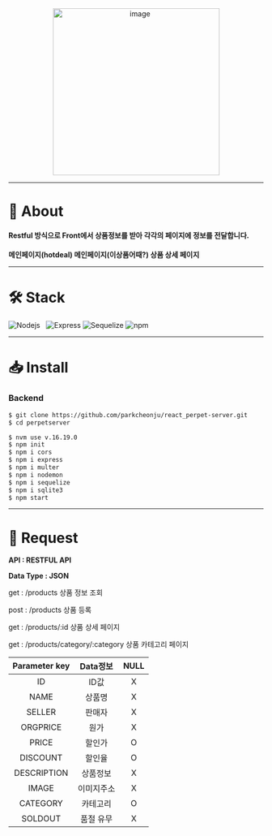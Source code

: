 <div align="center">
<img width="329" alt="image" src="https://user-images.githubusercontent.com/117795271/228409021-d39db6a9-7b40-4630-b779-5739818d0102.svg">
</div>

---

# 📌 About

#### Restful 방식으로 Front에서 상품정보를 받아 각각의 페이지에 정보를 전달합니다.

**메인페이지(hotdeal)
메인페이지(이상품어때?)
상품 상세 페이지**

---

# 🛠 Stack

![Nodejs][node-image]&nbsp;&nbsp;&nbsp;![Express][express-image] ![Sequelize][sequelize-image] ![npm](https://img.shields.io/badge/npm-CB3837?style=for-the-badge&logo=npm&logoColor=white)

---

# 📥 Install

### Backend

```bash
$ git clone https://github.com/parkcheonju/react_perpet-server.git
$ cd perpetserver
```

```bash
$ nvm use v.16.19.0
$ npm init
$ npm i cors
$ npm i express
$ npm i multer
$ npm i nodemon
$ npm i sequelize
$ npm i sqlite3
$ npm start
```

---

# **🙏 Request**

**API : RESTFUL API**

**Data Type : JSON**

get : /products 상품 정보 조회

post : /products 상품 등록

get : /products/:id 상품 상세 페이지

get : /products/category/:category 상품 카테고리 페이지

| Parameter key |  Data정보  | NULL |
| :-----------: | :--------: | :--: |
|      ID       |    ID값    |  X   |
|     NAME      |   상품명   |  X   |
|    SELLER     |   판매자   |  X   |
|   ORGPRICE    |    원가    |  X   |
|     PRICE     |   할인가   |  O   |
|   DISCOUNT    |   할인율   |  O   |
|  DESCRIPTION  |  상품정보  |  X   |
|     IMAGE     | 이미지주소 |  X   |
|   CATEGORY    |  카테고리  |  O   |
|    SOLDOUT    | 품절 유무  |  X   |

[express-image]: https://img.shields.io/badge/express-000000?style=for-the-badge&logo=express&logoColor=white
[pwa-image]: https://img.shields.io/badge/pwa-6109AC?style=for-the-badge&logo=pwa&logoColor=white
[sequelize-image]: https://img.shields.io/badge/sequelize-52B0E7?style=for-the-badge&logo=sequelize&logoColor=white
[node-image]: https://img.shields.io/badge/node.js-339933?style=for-the-badge&logo=Node.js&logoColor=white
[npm-image]: https://img.shields.io/badge/npm-CB3837?style=for-the-badge&logo=npm&logoColor=white
